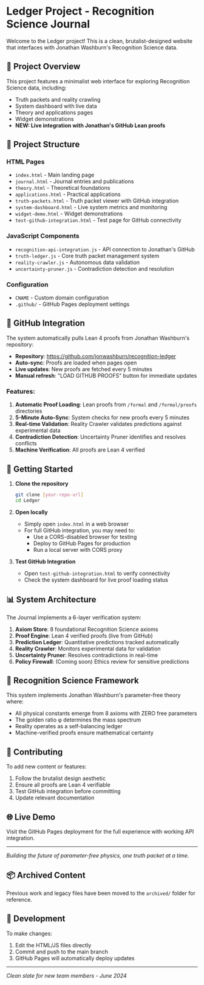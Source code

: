 # Ledger Project - Recognition Science Journal

Welcome to the Ledger project! This is a clean, brutalist-designed website that interfaces with Jonathan Washburn's Recognition Science data.

## 🎯 Project Overview

This project features a minimalist web interface for exploring Recognition Science data, including:
- Truth packets and reality crawling
- System dashboard with live data
- Theory and applications pages
- Widget demonstrations
- **NEW: Live integration with Jonathan's GitHub Lean proofs**

## 📁 Project Structure

### HTML Pages
- `index.html` - Main landing page
- `journal.html` - Journal entries and publications
- `theory.html` - Theoretical foundations
- `applications.html` - Practical applications
- `truth-packets.html` - Truth packet viewer with GitHub integration
- `system-dashboard.html` - Live system metrics and monitoring
- `widget-demo.html` - Widget demonstrations
- `test-github-integration.html` - Test page for GitHub connectivity

### JavaScript Components
- `recognition-api-integration.js` - API connection to Jonathan's GitHub
- `truth-ledger.js` - Core truth packet management system
- `reality-crawler.js` - Autonomous data validation
- `uncertainty-pruner.js` - Contradiction detection and resolution

### Configuration
- `CNAME` - Custom domain configuration
- `.github/` - GitHub Pages deployment settings

## 🔗 GitHub Integration

The system automatically pulls Lean 4 proofs from Jonathan Washburn's repository:
- **Repository**: https://github.com/jonwashburn/recognition-ledger
- **Auto-sync**: Proofs are loaded when pages open
- **Live updates**: New proofs are fetched every 5 minutes
- **Manual refresh**: "LOAD GITHUB PROOFS" button for immediate updates

### Features:
1. **Automatic Proof Loading**: Lean proofs from `/formal` and `/formal/proofs` directories
2. **5-Minute Auto-Sync**: System checks for new proofs every 5 minutes
3. **Real-time Validation**: Reality Crawler validates predictions against experimental data
4. **Contradiction Detection**: Uncertainty Pruner identifies and resolves conflicts
5. **Machine Verification**: All proofs are Lean 4 verified

## 🚀 Getting Started

1. **Clone the repository**
   ```bash
   git clone [your-repo-url]
   cd Ledger
   ```

2. **Open locally** 
   - Simply open `index.html` in a web browser
   - For full GitHub integration, you may need to:
     - Use a CORS-disabled browser for testing
     - Deploy to GitHub Pages for production
     - Run a local server with CORS proxy

3. **Test GitHub Integration**
   - Open `test-github-integration.html` to verify connectivity
   - Check the system dashboard for live proof loading status

## 📊 System Architecture

The Journal implements a 6-layer verification system:

1. **Axiom Store**: 8 foundational Recognition Science axioms
2. **Proof Engine**: Lean 4 verified proofs (live from GitHub)
3. **Prediction Ledger**: Quantitative predictions tracked automatically
4. **Reality Crawler**: Monitors experimental data for validation
5. **Uncertainty Pruner**: Resolves contradictions in real-time
6. **Policy Firewall**: (Coming soon) Ethics review for sensitive predictions

## 🔬 Recognition Science Framework

This system implements Jonathan Washburn's parameter-free theory where:
- All physical constants emerge from 8 axioms with ZERO free parameters
- The golden ratio φ determines the mass spectrum
- Reality operates as a self-balancing ledger
- Machine-verified proofs ensure mathematical certainty

## 📝 Contributing

To add new content or features:
1. Follow the brutalist design aesthetic
2. Ensure all proofs are Lean 4 verifiable
3. Test GitHub integration before committing
4. Update relevant documentation

## 🌐 Live Demo

Visit the GitHub Pages deployment for the full experience with working API integration.

---

*Building the future of parameter-free physics, one truth packet at a time.*

## 📦 Archived Content

Previous work and legacy files have been moved to the `archived/` folder for reference.

## 🔧 Development

To make changes:
1. Edit the HTML/JS files directly
2. Commit and push to the main branch
3. GitHub Pages will automatically deploy updates

---

*Clean slate for new team members - June 2024* 